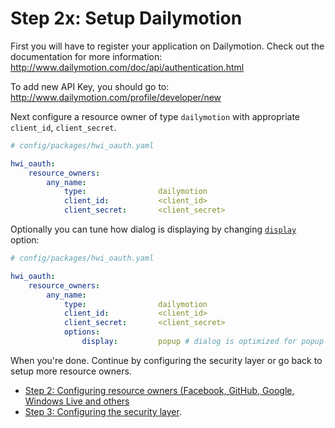 Step 2x: Setup Dailymotion
==========================
First you will have to register your application on Dailymotion. Check out the
documentation for more information: http://www.dailymotion.com/doc/api/authentication.html

To add new API Key, you should go to: http://www.dailymotion.com/profile/developer/new

Next configure a resource owner of type `dailymotion` with appropriate
`client_id`, `client_secret`.

```yaml
# config/packages/hwi_oauth.yaml

hwi_oauth:
    resource_owners:
        any_name:
            type:                dailymotion
            client_id:           <client_id>
            client_secret:       <client_secret>
```

Optionally you can tune how dialog is displaying by changing [`display`](http://www.dailymotion.com/doc/api/authentication.html#dialog-form-factors) option:

```yaml
# config/packages/hwi_oauth.yaml

hwi_oauth:
    resource_owners:
        any_name:
            type:                dailymotion
            client_id:           <client_id>
            client_secret:       <client_secret>
            options:
                display:         popup # dialog is optimized for popup window
```

When you're done. Continue by configuring the security layer or go back to
setup more resource owners.

- [Step 2: Configuring resource owners (Facebook, GitHub, Google, Windows Live and others](../2-configuring_resource_owners.md)
- [Step 3: Configuring the security layer](../3-configuring_the_security_layer.md).
